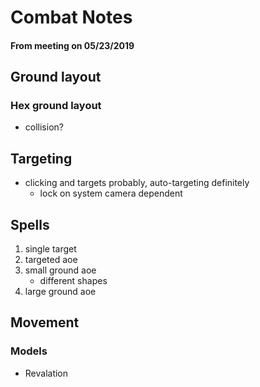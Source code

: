 # Combat Notes

#### From meeting on 05/23/2019

## Ground layout

### Hex ground layout

* collision?

## Targeting

* clicking and targets probably, auto-targeting definitely
  * lock on system camera dependent

## Spells

1. single target
2. targeted aoe
3. small ground aoe
   * different shapes
4. large ground aoe

## Movement

### Models

* Revalation